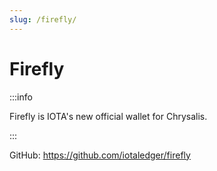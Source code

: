 ```yaml
---
slug: /firefly/
---
```

# Firefly

:::info

Firefly is IOTA's new official wallet for Chrysalis. 

:::

GitHub: https://github.com/iotaledger/firefly